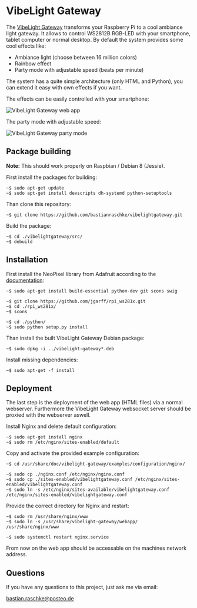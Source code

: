 # VibeLight Gateway

The [VibeLight Gateway](https://sicherheitskritisch.de/2016/03/cooles-rgb-led-stimmungslicht-diy-steuerbar-mit-smartphone-app/) transforms your Raspberry Pi to a cool ambiance light gateway. It allows to control WS2812B RGB-LED with your smartphone, tablet computer or normal desktop. By default the system provides some cool effects like:

- Ambiance light (choose between 16 million colors)
- Rainbow effect
- Party mode with adjustable speed (beats per minute)

The system has a quite simple architecture (only HTML and Python), you can extend it easy with own effects if you want.

The effects can be easily controlled with your smartphone:

![VibeLight Gateway web app](https://sicherheitskritisch.de/images/vibelight-gateway-webapp-overview.png)

The party mode with adjustable speed:

![VibeLight Gateway party mode](https://sicherheitskritisch.de/images/vibelight-gateway-party-mode-demo.gif)

## Package building

**Note:** This should work properly on Raspbian / Debian 8 (Jessie).

First install the packages for building:

    ~$ sudo apt-get update
    ~$ sudo apt-get install devscripts dh-systemd python-setuptools

Than clone this repository:

    ~$ git clone https://github.com/bastianraschke/vibelightgateway.git

Build the package:

    ~$ cd ./vibelightgateway/src/
    ~$ debuild

## Installation

First install the NeoPixel library from Adafruit according to the [documentation](https://learn.adafruit.com/neopixels-on-raspberry-pi/software):

    ~$ sudo apt-get install build-essential python-dev git scons swig

    ~$ git clone https://github.com/jgarff/rpi_ws281x.git
    ~$ cd ./rpi_ws281x/
    ~$ scons

    ~$ cd ./python/
    ~$ sudo python setup.py install

Than install the built VibeLight Gateway Debian package:

    ~$ sudo dpkg -i ../vibelight-gateway*.deb

Install missing dependencies:

    ~$ sudo apt-get -f install

## Deployment

The last step is the deployment of the web app (HTML files) via a normal webserver. Furthermore the VibeLight Gateway websocket server should be proxied with the webserver aswell.

Install Nginx and delete default configuration:

    ~$ sudo apt-get install nginx
    ~$ sudo rm /etc/nginx/sites-enabled/default

Copy and activate the provided example configuration:

    ~$ cd /usr/share/doc/vibelight-gateway/examples/configuration/nginx/

    ~$ sudo cp ./nginx.conf /etc/nginx/nginx.conf
    ~$ sudo cp ./sites-enabled/vibelightgateway.conf /etc/nginx/sites-enabled/vibelightgateway.conf
    ~$ sudo ln -s /etc/nginx/sites-available/vibelightgateway.conf /etc/nginx/sites-enabled/vibelightgateway.conf

Provide the correct directory for Nginx and restart:

    ~$ sudo rm /usr/share/nginx/www
    ~$ sudo ln -s /usr/share/vibelight-gateway/webapp/ /usr/share/nginx/www

    ~$ sudo systemctl restart nginx.service

From now on the web app should be accessable on the machines network address.

## Questions

If you have any questions to this project, just ask me via email:

<bastian.raschke@posteo.de>
